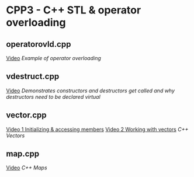 # CPP3 - C++ STL & operator overloading

## operatorovld.cpp

[Video](https://youtu.be/6DNzhxgwar0)
*Example of operator overloading*

## vdestruct.cpp

[Video](https://youtu.be/8OKllpDnhbU)
*Demonstrates constructors and destructors get called and why destructors need to be declared virtual*

## vector.cpp

[Video 1 Initializing & accessing members](https://youtu.be/xabMvAstrD4)
[Video 2 Working with vectors](https://youtu.be/CADgXFk8Dio)
*C++ Vectors*

## map.cpp

[Video](https://youtu.be/i_vm3nu0MyQ)
*C++ Maps*
